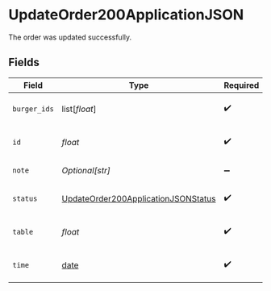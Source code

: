 # UpdateOrder200ApplicationJSON

The order was updated successfully.


## Fields

| Field                                                                                                 | Type                                                                                                  | Required                                                                                              | Description                                                                                           | Example                                                                                               |
| ----------------------------------------------------------------------------------------------------- | ----------------------------------------------------------------------------------------------------- | ----------------------------------------------------------------------------------------------------- | ----------------------------------------------------------------------------------------------------- | ----------------------------------------------------------------------------------------------------- |
| `burger_ids`                                                                                          | list[*float*]                                                                                         | :heavy_check_mark:                                                                                    | The burgers in the order.                                                                             |                                                                                                       |
| `id`                                                                                                  | *float*                                                                                               | :heavy_check_mark:                                                                                    | The unique identifier of the order.                                                                   | 1                                                                                                     |
| `note`                                                                                                | *Optional[str]*                                                                                       | :heavy_minus_sign:                                                                                    | A note for the order.                                                                                 | No onions.                                                                                            |
| `status`                                                                                              | [UpdateOrder200ApplicationJSONStatus](../../models/operations/updateorder200applicationjsonstatus.md) | :heavy_check_mark:                                                                                    | The status of the order.                                                                              | pending                                                                                               |
| `table`                                                                                               | *float*                                                                                               | :heavy_check_mark:                                                                                    | The table the order is for.                                                                           | 1                                                                                                     |
| `time`                                                                                                | [date](https://docs.python.org/3/library/datetime.html#date-objects)                                  | :heavy_check_mark:                                                                                    | The time the order was placed.                                                                        | 2021-01-01T00:00:00.000Z                                                                              |